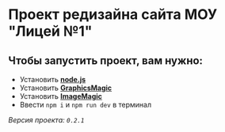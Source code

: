 
# Проект редизайна сайта МОУ "Лицей №1"

## Чтобы запустить проект, вам нужно:

- Установить **[node.js](https://nodejs.org/en)**
- Установить **[GraphicsMagic](http://www.graphicsmagick.org/INSTALL-windows.html#installing-using-installer-package)**
- Установить **[ImageMagic](https://imagemagick.org/index.php)**
- Ввести `npm i` и `npm run dev` в терминал

*Версия проекта: `0.2.1`* 
